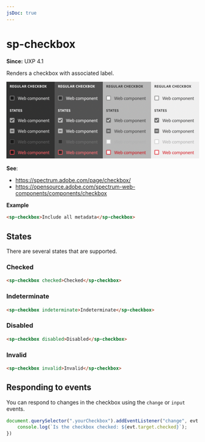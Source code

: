 ```yaml
---
jsDoc: true
---
```

# sp-checkbox

**Since:** UXP 4.1

Renders a checkbox with associated label.

![Checkboxes](../assets/sp-checkbox.png)

**See**:
- https://spectrum.adobe.com/page/checkbox/
- https://opensource.adobe.com/spectrum-web-components/components/checkbox

**Example**

```html
<sp-checkbox>Include all metadata</sp-checkbox>
```

## States

There are several states that are supported.

### Checked

```html
<sp-checkbox checked>Checked</sp-checkbox>
```

### Indeterminate

```html
<sp-checkbox indeterminate>Indeterminate</sp-checkbox>
```

### Disabled

```html
<sp-checkbox disabled>Disabled</sp-checkbox>
```

### Invalid

```html
<sp-checkbox invalid>Invalid</sp-checkbox>
```

## Responding to events

You can respond to changes in the checkbox using the `change` or `input` events.

```js
document.querySelector(".yourCheckbox").addEventListener("change", evt => {
    console.log(`Is the checkbox checked: ${evt.target.checked}`);
})
```

